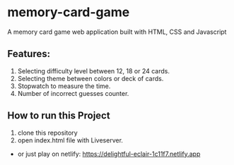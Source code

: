 # memory-card-game

A memory card game web application built with HTML, CSS and Javascript


## Features:

1. Selecting difficulty level between 12, 18 or 24 cards.
2. Selecting theme between colors or deck of cards.
3. Stopwatch to measure the time.
4. Number of incorrect guesses counter.
 

## How to run this Project

1. clone this repository
2. open index.html file with Liveserver.
* or just play on netlify: https://delightful-eclair-1c11f7.netlify.app
